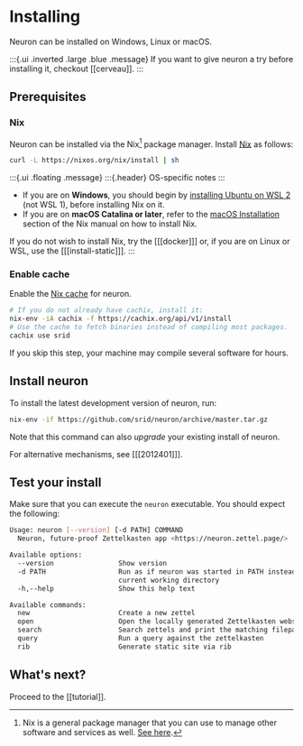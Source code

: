 # Installing

Neuron can be installed on Windows, Linux or macOS.

:::{.ui .inverted .large .blue .message}
If you want to give neuron a try before installing it, checkout [[cerveau]].
:::

## Prerequisites

### Nix

Neuron can be installed via the Nix[^nix] package manager. Install [Nix](https://nixos.org/) as follows:

``` bash
curl -L https://nixos.org/nix/install | sh
```

:::{.ui .floating .message}
:::{.header}
OS-specific notes
:::

* If you are on **Windows**, you should begin by [installing Ubuntu on WSL 2](https://docs.microsoft.com/en-us/windows/wsl/install-win10) (not WSL 1), before installing Nix on it.
* If you are on **macOS Catalina or later**, refer to the [macOS Installation](https://nixos.org/manual/nix/stable/#sect-macos-installation) section of the Nix manual on how to install Nix.

If you do not wish to install Nix, try the [[[docker]]] or, if you are on Linux or WSL, use the [[[install-static]]].
:::

[staticbin]: https://github.com/srid/neuron/releases/download/1.0.1.0/neuron-1.0.1.0-linux.tar.gz
 
### Enable cache

Enable the [Nix cache](https://srid.cachix.org/) for neuron.

``` bash
# If you do not already have cachix, install it:
nix-env -iA cachix -f https://cachix.org/api/v1/install
# Use the cache to fetch binaries instead of compiling most packages.
cachix use srid
```

If you skip this step, your machine may compile several software for hours.

## Install neuron

To install the latest development version of neuron, run:

```bash
nix-env -if https://github.com/srid/neuron/archive/master.tar.gz
```

Note that this command can also *upgrade* your existing install of neuron.

For alternative mechanisms, see [[[2012401]]].

## Test your install

Make sure that you can execute the `neuron` executable. You should expect the following:

```bash
Usage: neuron [--version] [-d PATH] COMMAND
  Neuron, future-proof Zettelkasten app <https://neuron.zettel.page/>

Available options:
  --version                Show version
  -d PATH                  Run as if neuron was started in PATH instead of the
                           current working directory
  -h,--help                Show this help text

Available commands:
  new                      Create a new zettel
  open                     Open the locally generated Zettelkasten website
  search                   Search zettels and print the matching filepath
  query                    Run a query against the zettelkasten
  rib                      Generate static site via rib
```

## What's next?

Proceed to the [[tutorial]].

[^nix]: Nix is a general package manager that you can use to manage other software and services as well. [See here](https://github.com/srid/neuron/issues/193#issuecomment-629557917).

